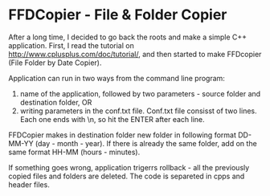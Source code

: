# FFDCopier - File & Folder Copier
After a long time, I decided to go back the roots and make a simple C++ application. First, I read the tutorial on http://www.cplusplus.com/doc/tutorial/, and then started to make FFDcopier (File Folder by Date Copier).

Application can run in two ways from the command line program:
1. name of the application, followed by two parameters - source folder and destination folder, OR
2. writing parameters in the conf.txt file. Conf.txt file consisst of two lines. Each one ends with \n, so hit the ENTER after each line.

FFDCopier makes in destination folder new folder in following format DD-MM-YY (day - month - year). If there is already the same folder, add on the same format HH-MM (hours - minutes).

If something goes wrong, application trigerrs rollback - all the previously copied files and folders are deleted. The code is separeted in cpps and header files.
